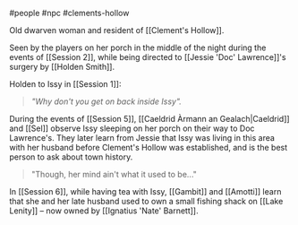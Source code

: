 #people #npc #clements-hollow 

Old dwarven woman and resident of [[Clement's Hollow]].

Seen by the players on her porch in the middle of the night during the events of [[Session 2]], while being directed to [[Jessie 'Doc' Lawrence]]'s surgery by [[Holden Smith]].


Holden to Issy in [[Session 1]]: 

> *"Why don't you get on back inside Issy".*

During the events of [[Session 5]], [[Caeldrid Àrmann an Gealach|Caeldrid]] and [[Sel]] observe Issy sleeping on her porch on their way to Doc Lawrence's. They later learn from Jessie that Issy was living in this area with her husband before Clement's Hollow was established, and is the best person to ask about town history.

>"Though, her mind ain't what it used to be..."


In [[Session 6]], while having tea with Issy, [[Gambit]] and [[Amotti]] learn that she and her late husband used to own a small fishing shack on [[Lake Lenity]] – now owned by [[Ignatius 'Nate' Barnett]].